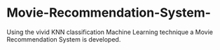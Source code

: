# Movie-Recommendation-System-
Using the vivid KNN classification Machine Learning technique a Movie Recommendation System is developed.
